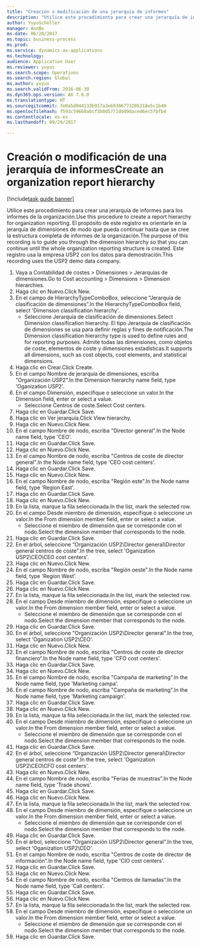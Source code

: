 ```yaml
--- 
title: "Creación o modificación de una jerarquía de informes"
description: "Utilice este procedimiento para crear una jerarquía de informes para los informes de la organización."
author: YuyuScheller
manager: AnnBe
ms.date: 06/28/2017
ms.topic: business-process
ms.prod: 
ms.service: dynamics-ax-applications
ms.technology: 
audience: Application User
ms.reviewer: yuyus
ms.search.scope: Operations
ms.search.region: Global
ms.author: yuyus
ms.search.validFrom: 2016-06-30
ms.dyn365.ops.version: AX 7.0.0
ms.translationtype: HT
ms.sourcegitcommit: 7e0a5d044133b917a3eb9386773205218e5c1b40
ms.openlocfilehash: f593c59660abcf5b0d5771ddd9daced6ec5fbfb4
ms.contentlocale: es-es
ms.lasthandoff: 09/29/2017

---
```

# <a name="create-an-organization-report-hierarchy"></a><span data-ttu-id="147e1-103">Creación o modificación de una jerarquía de informes</span><span class="sxs-lookup"><span data-stu-id="147e1-103">Create an organization report hierarchy</span></span>

[!include[task guide banner](../../includes/task-guide-banner.md)]

<span data-ttu-id="147e1-104">Utilice este procedimiento para crear una jerarquía de informes para los informes de la organización.</span><span class="sxs-lookup"><span data-stu-id="147e1-104">Use this procedure to create a report hierarchy for organization reporting.</span></span> <span data-ttu-id="147e1-105">El propósito de este registro es orientarle en la jerarquía de dimensiones de modo que pueda continuar hasta que se cree la estructura completa de informes de la organización.</span><span class="sxs-lookup"><span data-stu-id="147e1-105">The purpose of this recording is to guide you through the dimension hierarchy so that you can continue until the whole organization reporting structure is created.</span></span> <span data-ttu-id="147e1-106">Este registro usa la empresa USP2 con los datos para demostración.</span><span class="sxs-lookup"><span data-stu-id="147e1-106">This recording uses the USP2 demo data company.</span></span>

1. <span data-ttu-id="147e1-107">Vaya a Contabilidad de costes > Dimensiones > Jerarquías de dimensiones.</span><span class="sxs-lookup"><span data-stu-id="147e1-107">Go to Cost accounting > Dimensions > Dimension hierarchies.</span></span>
2. <span data-ttu-id="147e1-108">Haga clic en Nuevo.</span><span class="sxs-lookup"><span data-stu-id="147e1-108">Click New.</span></span>
3. <span data-ttu-id="147e1-109">En el campo de HierarchyTypeComboBox, seleccione “Jerarquía de clasificación de dimensiones”.</span><span class="sxs-lookup"><span data-stu-id="147e1-109">In the HierarchyTypeComboBox field, select 'Dimension classification hierarchy'.</span></span>
    * <span data-ttu-id="147e1-110">Seleccione Jerarquía de clasificación de dimensiones.</span><span class="sxs-lookup"><span data-stu-id="147e1-110">Select Dimension classification hierarchy.</span></span> <span data-ttu-id="147e1-111">El tipo Jerarquía de clasificación de dimensiones se usa para definir reglas y fines de notificación.</span><span class="sxs-lookup"><span data-stu-id="147e1-111">The Dimension classification hierarchy type is used to define rules and for reporting purposes.</span></span> <span data-ttu-id="147e1-112">Admite todas las dimensiones, como objetos de coste, elementos de coste y dimensiones estadísticas.</span><span class="sxs-lookup"><span data-stu-id="147e1-112">It supports all dimensions, such as cost objects, cost elements, and statistical dimensions.</span></span>  
4. <span data-ttu-id="147e1-113">Haga clic en Crear.</span><span class="sxs-lookup"><span data-stu-id="147e1-113">Click Create.</span></span>
5. <span data-ttu-id="147e1-114">En el campo Nombre de jerarquía de dimensiones, escriba "Organización USP2".</span><span class="sxs-lookup"><span data-stu-id="147e1-114">In the Dimension hierarchy name field, type 'Oganization USP2'.</span></span>
6. <span data-ttu-id="147e1-115">En el campo Dimensión, especifique o seleccione un valor.</span><span class="sxs-lookup"><span data-stu-id="147e1-115">In the Dimension field, enter or select a value.</span></span>
    * <span data-ttu-id="147e1-116">Seleccione Centros de coste.</span><span class="sxs-lookup"><span data-stu-id="147e1-116">Select Cost centers.</span></span>  
7. <span data-ttu-id="147e1-117">Haga clic en Guardar.</span><span class="sxs-lookup"><span data-stu-id="147e1-117">Click Save.</span></span>
8. <span data-ttu-id="147e1-118">Haga clic en Ver jerarquía.</span><span class="sxs-lookup"><span data-stu-id="147e1-118">Click View hierarchy.</span></span>
9. <span data-ttu-id="147e1-119">Haga clic en Nuevo.</span><span class="sxs-lookup"><span data-stu-id="147e1-119">Click New.</span></span>
10. <span data-ttu-id="147e1-120">En el campo Nombre de nodo, escriba "Director general".</span><span class="sxs-lookup"><span data-stu-id="147e1-120">In the Node name field, type 'CEO'.</span></span>
11. <span data-ttu-id="147e1-121">Haga clic en Guardar.</span><span class="sxs-lookup"><span data-stu-id="147e1-121">Click Save.</span></span>
12. <span data-ttu-id="147e1-122">Haga clic en Nuevo.</span><span class="sxs-lookup"><span data-stu-id="147e1-122">Click New.</span></span>
13. <span data-ttu-id="147e1-123">En el campo Nombre de nodo, escriba "Centros de coste de director general".</span><span class="sxs-lookup"><span data-stu-id="147e1-123">In the Node name field, type 'CEO cost centers'.</span></span>
14. <span data-ttu-id="147e1-124">Haga clic en Guardar.</span><span class="sxs-lookup"><span data-stu-id="147e1-124">Click Save.</span></span>
15. <span data-ttu-id="147e1-125">Haga clic en Nuevo.</span><span class="sxs-lookup"><span data-stu-id="147e1-125">Click New.</span></span>
16. <span data-ttu-id="147e1-126">En el campo Nombre de nodo, escriba "Región este".</span><span class="sxs-lookup"><span data-stu-id="147e1-126">In the Node name field, type 'Region East'.</span></span>
17. <span data-ttu-id="147e1-127">Haga clic en Guardar.</span><span class="sxs-lookup"><span data-stu-id="147e1-127">Click Save.</span></span>
18. <span data-ttu-id="147e1-128">Haga clic en Nuevo.</span><span class="sxs-lookup"><span data-stu-id="147e1-128">Click New.</span></span>
19. <span data-ttu-id="147e1-129">En la lista, marque la fila seleccionada.</span><span class="sxs-lookup"><span data-stu-id="147e1-129">In the list, mark the selected row.</span></span>
20. <span data-ttu-id="147e1-130">En el campo Desde miembro de dimensión, especifique o seleccione un valor.</span><span class="sxs-lookup"><span data-stu-id="147e1-130">In the From dimension member field, enter or select a value.</span></span>
    * <span data-ttu-id="147e1-131">Seleccione el miembro de dimensión que se corresponde con el nodo.</span><span class="sxs-lookup"><span data-stu-id="147e1-131">Select the dimension member that corresponds to the node.</span></span>  
21. <span data-ttu-id="147e1-132">Haga clic en Guardar.</span><span class="sxs-lookup"><span data-stu-id="147e1-132">Click Save.</span></span>
22. <span data-ttu-id="147e1-133">En el árbol, seleccione “Organización USP2\Director general\Director general centros de coste".</span><span class="sxs-lookup"><span data-stu-id="147e1-133">In the tree, select 'Oganization USP2\CEO\CEO cost centers'.</span></span>
23. <span data-ttu-id="147e1-134">Haga clic en Nuevo.</span><span class="sxs-lookup"><span data-stu-id="147e1-134">Click New.</span></span>
24. <span data-ttu-id="147e1-135">En el campo Nombre de nodo, escriba "Región oeste".</span><span class="sxs-lookup"><span data-stu-id="147e1-135">In the Node name field, type 'Region West'.</span></span>
25. <span data-ttu-id="147e1-136">Haga clic en Guardar.</span><span class="sxs-lookup"><span data-stu-id="147e1-136">Click Save.</span></span>
26. <span data-ttu-id="147e1-137">Haga clic en Nuevo.</span><span class="sxs-lookup"><span data-stu-id="147e1-137">Click New.</span></span>
27. <span data-ttu-id="147e1-138">En la lista, marque la fila seleccionada.</span><span class="sxs-lookup"><span data-stu-id="147e1-138">In the list, mark the selected row.</span></span>
28. <span data-ttu-id="147e1-139">En el campo Desde miembro de dimensión, especifique o seleccione un valor.</span><span class="sxs-lookup"><span data-stu-id="147e1-139">In the From dimension member field, enter or select a value.</span></span>
    * <span data-ttu-id="147e1-140">Seleccione el miembro de dimensión que se corresponde con el nodo.</span><span class="sxs-lookup"><span data-stu-id="147e1-140">Select the dimension member that corresponds to the node.</span></span>  
29. <span data-ttu-id="147e1-141">Haga clic en Guardar.</span><span class="sxs-lookup"><span data-stu-id="147e1-141">Click Save.</span></span>
30. <span data-ttu-id="147e1-142">En el árbol, seleccione "Organización USP2\Director general".</span><span class="sxs-lookup"><span data-stu-id="147e1-142">In the tree, select 'Oganization USP2\CEO'.</span></span>
31. <span data-ttu-id="147e1-143">Haga clic en Nuevo.</span><span class="sxs-lookup"><span data-stu-id="147e1-143">Click New.</span></span>
32. <span data-ttu-id="147e1-144">En el campo Nombre de nodo, escriba "Centros de coste de director financiero“.</span><span class="sxs-lookup"><span data-stu-id="147e1-144">In the Node name field, type 'CFO cost centers'.</span></span>
33. <span data-ttu-id="147e1-145">Haga clic en Guardar.</span><span class="sxs-lookup"><span data-stu-id="147e1-145">Click Save.</span></span>
34. <span data-ttu-id="147e1-146">Haga clic en Nuevo.</span><span class="sxs-lookup"><span data-stu-id="147e1-146">Click New.</span></span>
35. <span data-ttu-id="147e1-147">En el campo Nombre de nodo, escriba "Campaña de marketing".</span><span class="sxs-lookup"><span data-stu-id="147e1-147">In the Node name field, type 'Marketing campa'.</span></span>
36. <span data-ttu-id="147e1-148">En el campo Nombre de nodo, escriba "Campaña de marketing".</span><span class="sxs-lookup"><span data-stu-id="147e1-148">In the Node name field, type 'Marketing campaign'.</span></span>
37. <span data-ttu-id="147e1-149">Haga clic en Guardar.</span><span class="sxs-lookup"><span data-stu-id="147e1-149">Click Save.</span></span>
38. <span data-ttu-id="147e1-150">Haga clic en Nuevo.</span><span class="sxs-lookup"><span data-stu-id="147e1-150">Click New.</span></span>
39. <span data-ttu-id="147e1-151">En la lista, marque la fila seleccionada.</span><span class="sxs-lookup"><span data-stu-id="147e1-151">In the list, mark the selected row.</span></span>
40. <span data-ttu-id="147e1-152">En el campo Desde miembro de dimensión, especifique o seleccione un valor.</span><span class="sxs-lookup"><span data-stu-id="147e1-152">In the From dimension member field, enter or select a value.</span></span>
    * <span data-ttu-id="147e1-153">Seleccione el miembro de dimensión que se corresponde con el nodo.</span><span class="sxs-lookup"><span data-stu-id="147e1-153">Select the dimension member that corresponds to the node.</span></span>  
41. <span data-ttu-id="147e1-154">Haga clic en Guardar.</span><span class="sxs-lookup"><span data-stu-id="147e1-154">Click Save.</span></span>
42. <span data-ttu-id="147e1-155">En el árbol, seleccione “Organización USP2\Director general\Director general centros de coste".</span><span class="sxs-lookup"><span data-stu-id="147e1-155">In the tree, select 'Oganization USP2\CEO\CFO cost centers'.</span></span>
43. <span data-ttu-id="147e1-156">Haga clic en Nuevo.</span><span class="sxs-lookup"><span data-stu-id="147e1-156">Click New.</span></span>
44. <span data-ttu-id="147e1-157">En el campo Nombre de nodo, escriba "Ferias de muestras".</span><span class="sxs-lookup"><span data-stu-id="147e1-157">In the Node name field, type 'Trade shows'.</span></span>
45. <span data-ttu-id="147e1-158">Haga clic en Guardar.</span><span class="sxs-lookup"><span data-stu-id="147e1-158">Click Save.</span></span>
46. <span data-ttu-id="147e1-159">Haga clic en Nuevo.</span><span class="sxs-lookup"><span data-stu-id="147e1-159">Click New.</span></span>
47. <span data-ttu-id="147e1-160">En la lista, marque la fila seleccionada.</span><span class="sxs-lookup"><span data-stu-id="147e1-160">In the list, mark the selected row.</span></span>
48. <span data-ttu-id="147e1-161">En el campo Desde miembro de dimensión, especifique o seleccione un valor.</span><span class="sxs-lookup"><span data-stu-id="147e1-161">In the From dimension member field, enter or select a value.</span></span>
    * <span data-ttu-id="147e1-162">Seleccione el miembro de dimensión que se corresponde con el nodo.</span><span class="sxs-lookup"><span data-stu-id="147e1-162">Select the dimension member that corresponds to the node.</span></span>  
49. <span data-ttu-id="147e1-163">Haga clic en Guardar.</span><span class="sxs-lookup"><span data-stu-id="147e1-163">Click Save.</span></span>
50. <span data-ttu-id="147e1-164">En el árbol, seleccione "Organización USP2\Director general".</span><span class="sxs-lookup"><span data-stu-id="147e1-164">In the tree, select 'Oganization USP2\CEO'.</span></span>
51. <span data-ttu-id="147e1-165">En el campo Nombre de nodo, escriba "Centros de coste de director de información".</span><span class="sxs-lookup"><span data-stu-id="147e1-165">In the Node name field, type 'CIO cost centers'.</span></span>
52. <span data-ttu-id="147e1-166">Haga clic en Guardar.</span><span class="sxs-lookup"><span data-stu-id="147e1-166">Click Save.</span></span>
53. <span data-ttu-id="147e1-167">Haga clic en Nuevo.</span><span class="sxs-lookup"><span data-stu-id="147e1-167">Click New.</span></span>
54. <span data-ttu-id="147e1-168">En el campo Nombre de nodo, escriba "Centros de llamadas".</span><span class="sxs-lookup"><span data-stu-id="147e1-168">In the Node name field, type 'Call centers'.</span></span>
55. <span data-ttu-id="147e1-169">Haga clic en Guardar.</span><span class="sxs-lookup"><span data-stu-id="147e1-169">Click Save.</span></span>
56. <span data-ttu-id="147e1-170">Haga clic en Nuevo.</span><span class="sxs-lookup"><span data-stu-id="147e1-170">Click New.</span></span>
57. <span data-ttu-id="147e1-171">En la lista, marque la fila seleccionada.</span><span class="sxs-lookup"><span data-stu-id="147e1-171">In the list, mark the selected row.</span></span>
58. <span data-ttu-id="147e1-172">En el campo Desde miembro de dimensión, especifique o seleccione un valor.</span><span class="sxs-lookup"><span data-stu-id="147e1-172">In the From dimension member field, enter or select a value.</span></span>
    * <span data-ttu-id="147e1-173">Seleccione el miembro de dimensión que se corresponde con el nodo.</span><span class="sxs-lookup"><span data-stu-id="147e1-173">Select the dimension member that corresponds to the node.</span></span>  
59. <span data-ttu-id="147e1-174">Haga clic en Guardar.</span><span class="sxs-lookup"><span data-stu-id="147e1-174">Click Save.</span></span>



